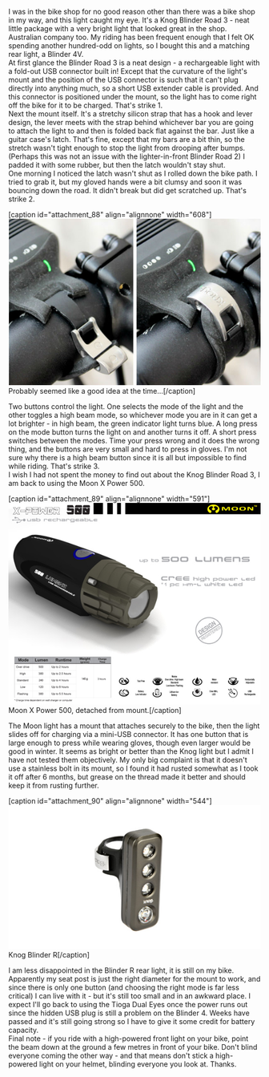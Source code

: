 I was in the bike shop for no good reason other than there was a bike shop in my way, and this light caught my eye. It's a Knog Blinder Road 3 - neat little package with a very bright light that looked great in the shop. Australian company too. My riding has been frequent enough that I felt OK spending another hundred-odd on lights, so I bought this and a matching rear light, a Blinder 4V.  
 At first glance the Blinder Road 3 is a neat design - a rechargeable light with a fold-out USB connector built in! Except that the curvature of the light's mount and the position of the USB connector is such that it can't plug directly into anything much, so a short USB extender cable is provided. And this connector is positioned under the mount, so the light has to come right off the bike for it to be charged. That's strike 1.  
 Next the mount itself. It's a stretchy silicon strap that has a hook and lever design, the lever meets with the strap behind whichever bar you are going to attach the light to and then is folded back flat against the bar. Just like a guitar case's latch. That's fine, except that my bars are a bit thin, so the stretch wasn't tight enough to stop the light from drooping after bumps. (Perhaps this was not an issue with the lighter-in-front Blinder Road 2) I padded it with some rubber, but then the latch wouldn't stay shut.  
 One morning I noticed the latch wasn't shut as I rolled down the bike path. I tried to grab it, but my gloved hands were a bit clumsy and soon it was bouncing down the road. It didn't break but did get scratched up. That's strike 2.

[caption id="attachment_88" align="alignnone" width="608"][![Probably seemed like a good idea at the time...](assets/knog-blinder-road-3-attachment.jpg)](http://www.grayunicorn.com/wp-content/uploads/2014/06/knog-blinder-road-3-attachment.jpg) Probably seemed like a good idea at the time...[/caption]

Two buttons control the light. One selects the mode of the light and the other toggles a high beam mode, so whichever mode you are in it can get a lot brighter - in high beam, the green indicator light turns blue. A long press on the mode button turns the light on and another turns it off. A short press switches between the modes. Time your press wrong and it does the wrong thing, and the buttons are very small and hard to press in gloves. I'm not sure why there is a high beam button since it is all but impossible to find while riding. That's strike 3.  
 I wish I had not spent the money to find out about the Knog Blinder Road 3, I am back to using the Moon X Power 500.

[caption id="attachment_89" align="alignnone" width="591"][![Moon X Power 500, detached from mount.](assets/x-power500.jpg)](http://www.grayunicorn.com/wp-content/uploads/2014/06/x-power500.jpg) Moon X Power 500, detached from mount.[/caption]

The Moon light has a mount that attaches securely to the bike, then the light slides off for charging via a mini-USB connector. It has one button that is large enough to press while wearing gloves, though even larger would be good in winter. It seems as bright or better than the Knog light but I admit I have not tested them objectively. My only big complaint is that it doesn't use a stainless bolt in its mount, so I found it had rusted somewhat as I took it off after 6 months, but grease on the thread made it better and should keep it from rusting further.

[caption id="attachment_90" align="alignnone" width="544"][![Knog Blinder Road Rear](assets/968_05-04-2013_3324.jpg)](http://www.grayunicorn.com/wp-content/uploads/2014/06/968_05-04-2013_3324.jpg) Knog Blinder R[/caption]

I am less disappointed in the Blinder R rear light, it is still on my bike. Apparently my seat post is just the right diameter for the mount to work, and since there is only one button (and choosing the right mode is far less critical) I can live with it - but it's still too small and in an awkward place. I expect I'll go back to using the Tioga Dual Eyes once the power runs out since the hidden USB plug is still a problem on the Blinder 4\. Weeks have passed and it's still going strong so I have to give it some credit for battery capacity.  
 Final note - if you ride with a high-powered front light on your bike, point the beam down at the ground a few metres in front of your bike. Don't blind everyone coming the other way - and that means don't stick a high-powered light on your helmet, blinding everyone you look at. Thanks.